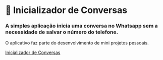 # :key: Inicializador de Conversas

### A simples aplicação inicia uma conversa no Whatsapp sem a necessidade de salvar o número do telefone.

O aplicativo faz parte do desenvolvimento de mini projetos pessoais.

[Inicializador de Conversas](https://andreguigo.github.io/start-conversation_js)
